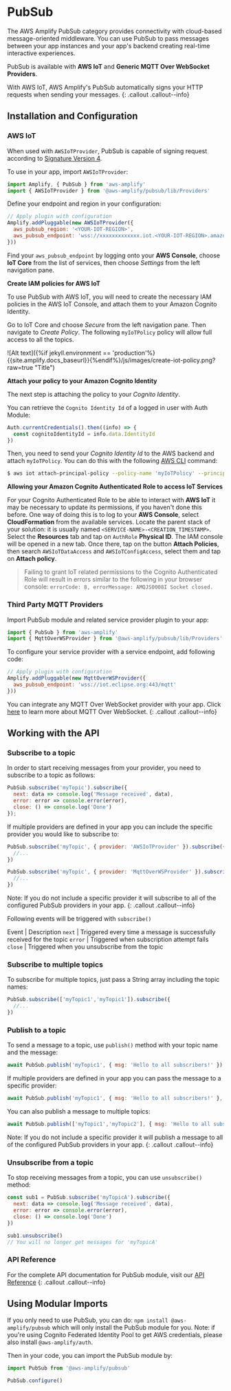 ---
---

# PubSub

The AWS Amplify PubSub category provides connectivity with cloud-based message-oriented middleware. You can use PubSub to pass messages between your app instances and your app's backend creating real-time interactive experiences.

PubSub is available with **AWS IoT** and **Generic MQTT Over WebSocket Providers**.

With AWS IoT, AWS Amplify's PubSub automatically signs your HTTP requests when sending your messages.
{: .callout .callout--info}

## Installation and Configuration

### AWS IoT

When used with `AWSIoTProvider`, PubSub is capable of signing request according to [Signature Version 4](https://docs.aws.amazon.com/general/latest/gr/signature-version-4.html).

To use in your app, import `AWSIoTProvider`:

```javascript
import Amplify, { PubSub } from 'aws-amplify'
import { AWSIoTProvider } from '@aws-amplify/pubsub/lib/Providers'
```

Define your endpoint and region in your configuration:

```javascript
// Apply plugin with configuration
Amplify.addPluggable(new AWSIoTProvider({
  aws_pubsub_region: '<YOUR-IOT-REGION>',
  aws_pubsub_endpoint: 'wss://xxxxxxxxxxxxx.iot.<YOUR-IOT-REGION>.amazonaws.com/mqtt'
}))
```

Find your `aws_pubsub_endpoint` by logging onto your **AWS Console**, choose **IoT Core** from the list of services, then choose *Settings* from the left navigation pane.

**Create IAM policies for AWS IoT**

To use PubSub with AWS IoT, you will need to create the necessary IAM policies in the AWS IoT Console, and attach them to your Amazon Cognito Identity.

Go to IoT Core and choose *Secure* from the left navigation pane. Then navigate to *Create Policy*. The following `myIoTPolicy` policy will allow full access to all the topics.

![Alt text]({%if jekyll.environment == 'production'%}{{site.amplify.docs_baseurl}}{%endif%}/js/images/create-iot-policy.png?raw=true "Title")


**Attach your policy to your Amazon Cognito Identity**

The next step is attaching the policy to your *Cognito Identity*.

You can retrieve the `Cognito Identity Id` of a logged in user with Auth Module:
```javascript
Auth.currentCredentials().then((info) => {
  const cognitoIdentityId = info.data.IdentityId
})
```

Then, you need to send your *Cognito Identity Id* to the AWS backend and attach `myIoTPolicy`. You can do this with the following [AWS CLI](https://aws.amazon.com/cli/) command:

```bash
$ aws iot attach-principal-policy --policy-name 'myIoTPolicy' --principal '<YOUR_COGNITO_IDENTITY_ID>'
```

**Allowing your Amazon Cognito Authenticated Role to access IoT Services**

For your Cognito Authenticated Role to be able to interact with **AWS IoT** it may be necessary to update its permissions, if you haven't done this before.
One way of doing this is to log to your **AWS Console**, select **CloudFormation** from the available services. Locate the parent stack of your solution: it is usually named `<SERVICE-NAME>-<CREATION_TIMESTAMP>`.
Select the **Resources** tab and tap on `AuthRole` **Physical ID**.
The IAM console will be opened in a new tab. Once there, tap on the button **Attach Policies**, then search `AWSIoTDataAccess` and `AWSIoTConfigAccess`, select them and tap on **Attach policy**.

> Failing to grant IoT related permissions to the Cognito Authenticated Role will result in errors similar to the following in your browser console: `errorCode: 8, errorMessage: AMQJS0008I Socket closed.`

### Third Party MQTT Providers

Import PubSub module and related service provider plugin to your app:

```javascript
import { PubSub } from 'aws-amplify'
import { MqttOverWSProvider } from '@aws-amplify/pubsub/lib/Providers'
```

To configure your service provider with a service endpoint, add following code:

```javascript
// Apply plugin with configuration
Amplify.addPluggable(new MqttOverWSProvider({
  aws_pubsub_endpoint: 'wss://iot.eclipse.org:443/mqtt'
}))
```

You can integrate any MQTT Over WebSocket provider with your app. Click [here](https://docs.aws.amazon.com/iot/latest/developerguide/protocols.html#mqtt-ws) to learn more about MQTT Over WebSocket.
{: .callout .callout--info}

## Working with the API

### Subscribe to a topic

In order to start receiving messages from your provider, you need to subscribe to a topic as follows:

```javascript
PubSub.subscribe('myTopic').subscribe({
  next: data => console.log('Message received', data),
  error: error => console.error(error),
  close: () => console.log('Done')
});
```

If multiple providers are defined in your app you can include the specific provider you would like to subscribe to:

```javascript
PubSub.subscribe('myTopic', { provider: 'AWSIoTProvider' }).subscribe({
  //...
})

PubSub.subscribe('myTopic', { provider: 'MqttOverWSProvider' }).subscribe({
  //...
})
```

Note: If you do not include a specific provider it will subscribe to all of the configured PubSub providers in your app.
{: .callout .callout--info}

Following events will be triggered with `subscribe()`

Event | Description
`next` | Triggered every time a message is successfully received for the topic
`error` | Triggered when subscription attempt fails
`close` | Triggered when you unsubscribe from the topic

### Subscribe to multiple topics

To subscribe for multiple topics, just pass a String array including the topic names:

```javascript
PubSub.subscribe(['myTopic1','myTopic1']).subscribe({
  //...
})
```

### Publish to a topic

To send a message to a topic, use `publish()` method with your topic name and the message:

```javascript
await PubSub.publish('myTopic1', { msg: 'Hello to all subscribers!' })
```

If multiple providers are defined in your app you can pass the message to a specific provider:

```javascript
await PubSub.publish('myTopic1', { msg: 'Hello to all subscribers!' }, { provider: 'AWSIoTProvider' })
```

You can also publish a message to multiple topics:

```javascript
await PubSub.publish(['myTopic1','myTopic2'], { msg: 'Hello to all subscribers!' })
```

Note: If you do not include a specific provider it will publish a message to all of the configured PubSub providers in your app.
{: .callout .callout--info}

### Unsubscribe from a topic

To stop receiving messages from a topic, you can use `unsubscribe()` method:
```javascript
const sub1 = PubSub.subscribe('myTopicA').subscribe({
  next: data => console.log('Message received', data),
  error: error => console.error(error),
  close: () => console.log('Done')
})

sub1.unsubscribe()
// You will no longer get messages for 'myTopicA'
```

### API Reference

For the complete API documentation for PubSub module, visit our [API Reference](https://aws-amplify.github.io/amplify-js/api/classes/pubsub.html)
{: .callout .callout--info}

## Using Modular Imports

If you only need to use PubSub, you can do: `npm install @aws-amplify/pubsub` which will only install the PubSub module for you.
Note: if you're using Cognito Federated Identity Pool to get AWS credentials, please also install `@aws-amplify/auth`.

Then in your code, you can import the PubSub module by:
```javascript
import PubSub from '@aws-amplify/pubsub'

PubSub.configure()
```
